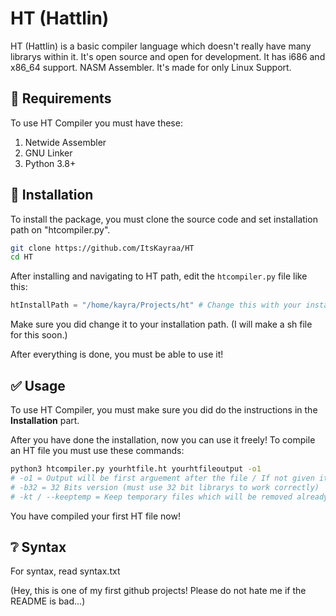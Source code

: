 # HT (Hattlin)
HT (Hattlin) is a basic compiler language which doesn't really have many librarys within it. It's open source and open for development. It has i686 and x86_64 support. NASM Assembler. It's made for only Linux Support.

## 📂 Requirements

To use HT Compiler you must have these:

1) Netwide Assembler
2) GNU Linker
3) Python 3.8+

## 📁 Installation

To install the package, you must clone the source code and set installation path on "htcompiler.py".

```bash
git clone https://github.com/ItsKayraa/HT
cd HT
```

After installing and navigating to HT path, edit the `htcompiler.py` file like this:

```python
htInstallPath = "/home/kayra/Projects/ht" # Change this with your installation path!!!
```

Make sure you did change it to your installation path. (I will make a sh file for this soon.)

After everything is done, you must be able to use it!

## ✅ Usage

To use HT Compiler, you must make sure you did do the instructions in the **Installation** part.

After you have done the installation, now you can use it freely! To compile an HT file you must use these commands:

```bash
python3 htcompiler.py yourhtfile.ht yourhtfileoutput -o1
# -o1 = Output will be first arguement after the file / If not given it will be file.removesuffix(".ht")
# -b32 = 32 Bits version (must use 32 bit librarys to work correctly)
# -kt / --keeptemp = Keep temporary files which will be removed already.
```

You have compiled your first HT file now!

## ❔ Syntax

For syntax, read syntax.txt

(Hey, this is one of my first github projects! Please do not hate me if the README is bad...)
